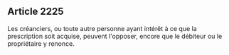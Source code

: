 Article 2225
----
Les créanciers, ou toute autre personne ayant intérêt à ce que la prescription
soit acquise, peuvent l'opposer, encore que le débiteur ou le propriétaire y
renonce.
